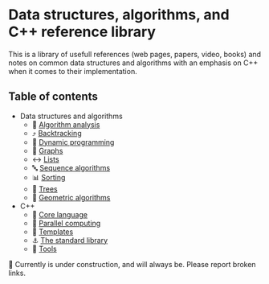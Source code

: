 # Data structures, algorithms, and C++ reference library

This is a library of usefull references (web pages, papers, video, books) and notes
on common data structures and algorithms with an emphasis on C++ when it comes to their
implementation.


## Table of contents

* Data structures and algorithms
	* :microscope:			[Algorithm analysis](data_structures_and_algorithms/algorithm_analysis.md)
	* :arrow_heading_up:	[Backtracking](data_structures_and_algorithms/backtracking.md)
	* :pushpin:				[Dynamic programming](data_structures_and_algorithms/dynamic_programming.md)
	* :arrows_counterclockwise:		[Graphs](data_structures_and_algorithms/graphs.md)
	* :left_right_arrow:	[Lists](data_structures_and_algorithms/lists.md)
	* :abc:					[Sequence algorithms](data_structures_and_algorithms/sequence_algorithms.md)
	* :bar_chart:			[Sorting](data_structures_and_algorithms/sorting.md)
	* :deciduous_tree: 		[Trees](data_structures_and_algorithms/trees.md)
	* :triangular_ruler: 	[Geometric algorithms](data_structures_and_algorithms/geometric_algorithms.md)
* C++
	* :chestnut:			[Core language](cpp/core_language.md)
	* :twisted_rightwards_arrows:	[Parallel computing](cpp/parallel_computing.md)
	* :white_square_button:	[Templates](cpp/templates.md)
	* :anchor:				[The standard library](cpp/std_library.md)
	* :wrench:				[Tools](cpp/tools.md)

:construction: Currently is under construction, and will always be. Please report broken links.

<!-- :hourglass: Optimization -->
